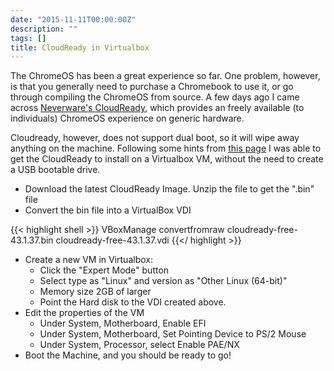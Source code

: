 ```yaml
---
date: "2015-11-11T00:00:00Z"
description: ""
tags: []
title: CloudReady in Virtualbox
---
```


The ChromeOS has been a great experience so far.  One problem, however, is that you generally need to purchase a 
Chromebook to use it, or go through compiling the ChromeOS from source.  A few days ago I came across 
[Neverware's CloudReady](http://www.neverware.com/free/), which provides an freely available (to individuals) 
ChromeOS experience on generic hardware.  

Cloudready, however, does not support 
dual boot, so it will wipe away anything on the machine.  Following some hints from [this page](https://neverware.zendesk.com/hc/communities/public/questions/205595978-Has-anyone-prepared-a-Virtual-Appliance-of-this-yet-) I was able to 
get the CloudReady to install on a Virtualbox VM, without the need to create a USB bootable drive.

  * Download the latest CloudReady Image.  Unzip the file to get the ".bin" file
  * Convert the bin file into a VirtualBox VDI

{{< highlight shell >}}
VBoxManage convertfromraw cloudready-free-43.1.37.bin cloudready-free-43.1.37.vdi
{{</ highlight >}}

  * Create a new VM in Virtualbox:
    * Click the "Expert Mode" button
    * Select type as "Linux" and version as "Other Linux (64-bit)"
    * Memory size 2GB of larger
    * Point the Hard disk to the VDI created above.
  * Edit the properties of the VM
    * Under System, Motherboard, Enable EFI
    * Under System, Motherboard, Set Pointing Device to PS/2 Mouse
    * Under System, Processor, select Enable PAE/NX
  * Boot the Machine, and you should be ready to go!
